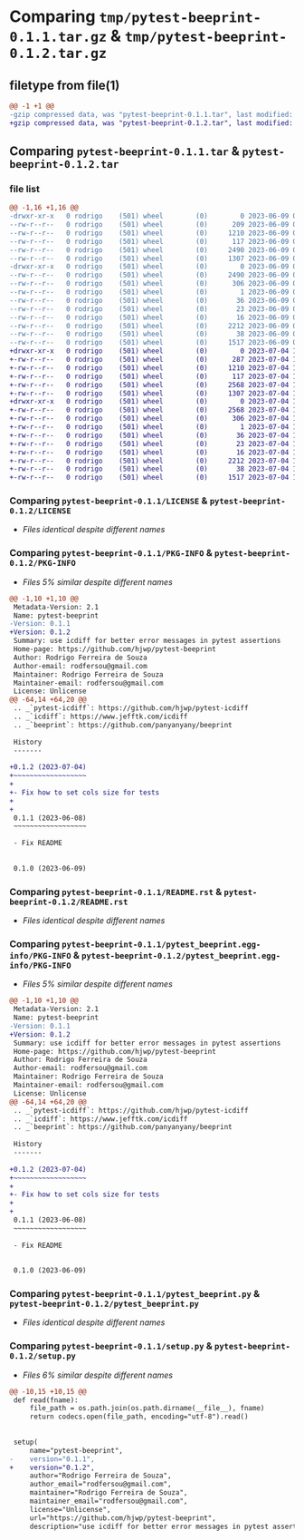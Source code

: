 # Comparing `tmp/pytest-beeprint-0.1.1.tar.gz` & `tmp/pytest-beeprint-0.1.2.tar.gz`

## filetype from file(1)

```diff
@@ -1 +1 @@
-gzip compressed data, was "pytest-beeprint-0.1.1.tar", last modified: Fri Jun  9 01:12:46 2023, max compression
+gzip compressed data, was "pytest-beeprint-0.1.2.tar", last modified: Tue Jul  4 12:45:35 2023, max compression
```

## Comparing `pytest-beeprint-0.1.1.tar` & `pytest-beeprint-0.1.2.tar`

### file list

```diff
@@ -1,16 +1,16 @@
-drwxr-xr-x   0 rodrigo    (501) wheel        (0)        0 2023-06-09 01:12:46.180818 pytest-beeprint-0.1.1/
--rw-r--r--   0 rodrigo    (501) wheel        (0)      209 2023-06-09 01:12:45.000000 pytest-beeprint-0.1.1/HISTORY.rst
--rw-r--r--   0 rodrigo    (501) wheel        (0)     1210 2023-06-09 01:12:45.000000 pytest-beeprint-0.1.1/LICENSE
--rw-r--r--   0 rodrigo    (501) wheel        (0)      117 2023-06-09 01:12:45.000000 pytest-beeprint-0.1.1/MANIFEST.in
--rw-r--r--   0 rodrigo    (501) wheel        (0)     2490 2023-06-09 01:12:46.180664 pytest-beeprint-0.1.1/PKG-INFO
--rw-r--r--   0 rodrigo    (501) wheel        (0)     1307 2023-06-09 01:12:45.000000 pytest-beeprint-0.1.1/README.rst
-drwxr-xr-x   0 rodrigo    (501) wheel        (0)        0 2023-06-09 01:12:46.180456 pytest-beeprint-0.1.1/pytest_beeprint.egg-info/
--rw-r--r--   0 rodrigo    (501) wheel        (0)     2490 2023-06-09 01:12:46.000000 pytest-beeprint-0.1.1/pytest_beeprint.egg-info/PKG-INFO
--rw-r--r--   0 rodrigo    (501) wheel        (0)      306 2023-06-09 01:12:46.000000 pytest-beeprint-0.1.1/pytest_beeprint.egg-info/SOURCES.txt
--rw-r--r--   0 rodrigo    (501) wheel        (0)        1 2023-06-09 01:12:46.000000 pytest-beeprint-0.1.1/pytest_beeprint.egg-info/dependency_links.txt
--rw-r--r--   0 rodrigo    (501) wheel        (0)       36 2023-06-09 01:12:46.000000 pytest-beeprint-0.1.1/pytest_beeprint.egg-info/entry_points.txt
--rw-r--r--   0 rodrigo    (501) wheel        (0)       23 2023-06-09 01:12:46.000000 pytest-beeprint-0.1.1/pytest_beeprint.egg-info/requires.txt
--rw-r--r--   0 rodrigo    (501) wheel        (0)       16 2023-06-09 01:12:46.000000 pytest-beeprint-0.1.1/pytest_beeprint.egg-info/top_level.txt
--rw-r--r--   0 rodrigo    (501) wheel        (0)     2212 2023-06-09 01:12:45.000000 pytest-beeprint-0.1.1/pytest_beeprint.py
--rw-r--r--   0 rodrigo    (501) wheel        (0)       38 2023-06-09 01:12:46.180876 pytest-beeprint-0.1.1/setup.cfg
--rw-r--r--   0 rodrigo    (501) wheel        (0)     1517 2023-06-09 01:12:45.000000 pytest-beeprint-0.1.1/setup.py
+drwxr-xr-x   0 rodrigo    (501) wheel        (0)        0 2023-07-04 12:45:35.840081 pytest-beeprint-0.1.2/
+-rw-r--r--   0 rodrigo    (501) wheel        (0)      287 2023-07-04 12:45:33.000000 pytest-beeprint-0.1.2/HISTORY.rst
+-rw-r--r--   0 rodrigo    (501) wheel        (0)     1210 2023-07-04 12:45:33.000000 pytest-beeprint-0.1.2/LICENSE
+-rw-r--r--   0 rodrigo    (501) wheel        (0)      117 2023-07-04 12:45:33.000000 pytest-beeprint-0.1.2/MANIFEST.in
+-rw-r--r--   0 rodrigo    (501) wheel        (0)     2568 2023-07-04 12:45:35.839782 pytest-beeprint-0.1.2/PKG-INFO
+-rw-r--r--   0 rodrigo    (501) wheel        (0)     1307 2023-07-04 12:45:33.000000 pytest-beeprint-0.1.2/README.rst
+drwxr-xr-x   0 rodrigo    (501) wheel        (0)        0 2023-07-04 12:45:35.839356 pytest-beeprint-0.1.2/pytest_beeprint.egg-info/
+-rw-r--r--   0 rodrigo    (501) wheel        (0)     2568 2023-07-04 12:45:35.000000 pytest-beeprint-0.1.2/pytest_beeprint.egg-info/PKG-INFO
+-rw-r--r--   0 rodrigo    (501) wheel        (0)      306 2023-07-04 12:45:35.000000 pytest-beeprint-0.1.2/pytest_beeprint.egg-info/SOURCES.txt
+-rw-r--r--   0 rodrigo    (501) wheel        (0)        1 2023-07-04 12:45:35.000000 pytest-beeprint-0.1.2/pytest_beeprint.egg-info/dependency_links.txt
+-rw-r--r--   0 rodrigo    (501) wheel        (0)       36 2023-07-04 12:45:35.000000 pytest-beeprint-0.1.2/pytest_beeprint.egg-info/entry_points.txt
+-rw-r--r--   0 rodrigo    (501) wheel        (0)       23 2023-07-04 12:45:35.000000 pytest-beeprint-0.1.2/pytest_beeprint.egg-info/requires.txt
+-rw-r--r--   0 rodrigo    (501) wheel        (0)       16 2023-07-04 12:45:35.000000 pytest-beeprint-0.1.2/pytest_beeprint.egg-info/top_level.txt
+-rw-r--r--   0 rodrigo    (501) wheel        (0)     2212 2023-07-04 12:45:33.000000 pytest-beeprint-0.1.2/pytest_beeprint.py
+-rw-r--r--   0 rodrigo    (501) wheel        (0)       38 2023-07-04 12:45:35.840165 pytest-beeprint-0.1.2/setup.cfg
+-rw-r--r--   0 rodrigo    (501) wheel        (0)     1517 2023-07-04 12:45:33.000000 pytest-beeprint-0.1.2/setup.py
```

### Comparing `pytest-beeprint-0.1.1/LICENSE` & `pytest-beeprint-0.1.2/LICENSE`

 * *Files identical despite different names*

### Comparing `pytest-beeprint-0.1.1/PKG-INFO` & `pytest-beeprint-0.1.2/PKG-INFO`

 * *Files 5% similar despite different names*

```diff
@@ -1,10 +1,10 @@
 Metadata-Version: 2.1
 Name: pytest-beeprint
-Version: 0.1.1
+Version: 0.1.2
 Summary: use icdiff for better error messages in pytest assertions
 Home-page: https://github.com/hjwp/pytest-beeprint
 Author: Rodrigo Ferreira de Souza
 Author-email: rodfersou@gmail.com
 Maintainer: Rodrigo Ferreira de Souza
 Maintainer-email: rodfersou@gmail.com
 License: Unlicense
@@ -64,14 +64,20 @@
 .. _`pytest-icdiff`: https://github.com/hjwp/pytest-icdiff
 .. _`icdiff`: https://www.jefftk.com/icdiff
 .. _`beeprint`: https://github.com/panyanyany/beeprint
 
 History
 -------
 
+0.1.2 (2023-07-04)
+~~~~~~~~~~~~~~~~~~
+
+- Fix how to set cols size for tests
+
+
 0.1.1 (2023-06-08)
 ~~~~~~~~~~~~~~~~~~
 
 - Fix README
 
 
 0.1.0 (2023-06-09)
```

### Comparing `pytest-beeprint-0.1.1/README.rst` & `pytest-beeprint-0.1.2/README.rst`

 * *Files identical despite different names*

### Comparing `pytest-beeprint-0.1.1/pytest_beeprint.egg-info/PKG-INFO` & `pytest-beeprint-0.1.2/pytest_beeprint.egg-info/PKG-INFO`

 * *Files 5% similar despite different names*

```diff
@@ -1,10 +1,10 @@
 Metadata-Version: 2.1
 Name: pytest-beeprint
-Version: 0.1.1
+Version: 0.1.2
 Summary: use icdiff for better error messages in pytest assertions
 Home-page: https://github.com/hjwp/pytest-beeprint
 Author: Rodrigo Ferreira de Souza
 Author-email: rodfersou@gmail.com
 Maintainer: Rodrigo Ferreira de Souza
 Maintainer-email: rodfersou@gmail.com
 License: Unlicense
@@ -64,14 +64,20 @@
 .. _`pytest-icdiff`: https://github.com/hjwp/pytest-icdiff
 .. _`icdiff`: https://www.jefftk.com/icdiff
 .. _`beeprint`: https://github.com/panyanyany/beeprint
 
 History
 -------
 
+0.1.2 (2023-07-04)
+~~~~~~~~~~~~~~~~~~
+
+- Fix how to set cols size for tests
+
+
 0.1.1 (2023-06-08)
 ~~~~~~~~~~~~~~~~~~
 
 - Fix README
 
 
 0.1.0 (2023-06-09)
```

### Comparing `pytest-beeprint-0.1.1/pytest_beeprint.py` & `pytest-beeprint-0.1.2/pytest_beeprint.py`

 * *Files identical despite different names*

### Comparing `pytest-beeprint-0.1.1/setup.py` & `pytest-beeprint-0.1.2/setup.py`

 * *Files 6% similar despite different names*

```diff
@@ -10,15 +10,15 @@
 def read(fname):
     file_path = os.path.join(os.path.dirname(__file__), fname)
     return codecs.open(file_path, encoding="utf-8").read()
 
 
 setup(
     name="pytest-beeprint",
-    version="0.1.1",
+    version="0.1.2",
     author="Rodrigo Ferreira de Souza",
     author_email="rodfersou@gmail.com",
     maintainer="Rodrigo Ferreira de Souza",
     maintainer_email="rodfersou@gmail.com",
     license="Unlicense",
     url="https://github.com/hjwp/pytest-beeprint",
     description="use icdiff for better error messages in pytest assertions",
```

